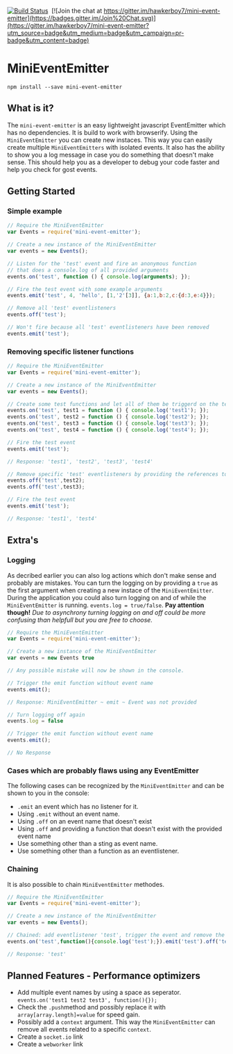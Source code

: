 [![Build Status](https://travis-ci.org/hawkerboy7/mini-event-emitter.svg?branch=master)](https://travis-ci.org/hawkerboy7/mini-event-emitter)&nbsp;&nbsp;[![Join the chat at https://gitter.im/hawkerboy7/mini-event-emitter](https://badges.gitter.im/Join%20Chat.svg)](https://gitter.im/hawkerboy7/mini-event-emitter?utm_source=badge&utm_medium=badge&utm_campaign=pr-badge&utm_content=badge)


# MiniEventEmitter


`npm install --save mini-event-emitter`


## What is it?
The `mini-event-emitter` is an easy lightweight javascript EventEmitter which has no dependencies.
It is build to work with browserify.
Using the `MiniEventEmitter` you can create new instaces.
This way you can easily create multiple `MiniEventEmitters` with isolated events.
It also has the ability to show you a log message in case you do something that doesn't make sense.
This should help you as a developer to debug your code faster and help you check for gost events.


## Getting Started

### Simple example
```javascript
// Require the MiniEventEmitter
var Events = require('mini-event-emitter');

// Create a new instance of the MiniEventEmitter
var events = new Events();

// Listen for the 'test' event and fire an anonymous function
// that does a console.log of all provided arguments
events.on('test', function () { console.log(arguments); });

// Fire the test event with some example arguments
events.emit('test', 4, 'hello', [1,'2'[3]], {a:1,b:2,c:{d:3,e:4}});

// Remove all 'test' eventlisteners
events.off('test');

// Won't fire because all 'test' eventlisteners have been removed
events.emit('test');
```


### Removing specific listener functions
```javascript
// Require the MiniEventEmitter
var Events = require('mini-event-emitter');

// Create a new instance of the MiniEventEmitter
var events = new Events();

// Create some test functions and let all of them be triggerd on the test event
events.on('test', test1 = function () { console.log('test1'); });
events.on('test', test2 = function () { console.log('test2'); });
events.on('test', test3 = function () { console.log('test3'); });
events.on('test', test4 = function () { console.log('test4'); });

// Fire the test event
events.emit('test');

// Response: 'test1', 'test2', 'test3', 'test4'

// Remove specific 'test' eventlisteners by providing the references to the functions
events.off('test',test2);
events.off('test',test3);

// Fire the test event
events.emit('test');

// Response: 'test1', 'test4'
```


## Extra's

### Logging
As decribed earlier you can also log actions which don't make sense and probably are mistakes. You can turn the logging on by providing a `true` as the first argument when creating a new instace of the `MiniEventEmitter`. During the application you could also turn logging on and of while the `MiniEventEmitter` is running. `events.log = true/false`. **Pay attention though!** *Due to asynchrony turning logging on and off could be more confusing than helpfull but you are free to choose.*

```javascript
// Require the MiniEventEmitter
var Events = require('mini-event-emitter');

// Create a new instance of the MiniEventEmitter
var events = new Events true

// Any possible mistake will now be shown in the console.

// Trigger the emit function without event name
events.emit();

// Response: MiniEventEmitter ~ emit ~ Event was not provided

// Turn logging off again
events.log = false

// Trigger the emit function without event name
events.emit();

// No Response
```


### Cases which are probably flaws using any EventEmitter
The following cases can be recognized by the `MiniEventEmitter` and can be shown to you in the console:

- `.emit` an event which has no listener for it.
- Using `.emit` without an event name.
- Using `.off` on an event name that doesn't exist
- Using `.off` and providing a function that doesn't exist with the provided event name
- Use something other than a sting as event name.
- Use something other than a function as an eventlistener.


### Chaining
It is also possible to chain `MiniEventEmitter` methodes.

```javascript
// Require the MiniEventEmitter
var Events = require('mini-event-emitter');

// Create a new instance of the MiniEventEmitter
var events = new Events();

// Chained: add eventlistener 'test', trigger the event and remove the event
events.on('test',function(){console.log('test');}).emit('test').off('test');

// Response: 'test'
```


## Planned Features - Performance optimizers

- Add multiple event names by using a space as seperator. `events.on('test1 test2 test3', function(){});`
- Check the `.push`method and possibly replace it with `array[array.length]=value` for speed gain.
- Possibly add a `context` argument. This way the `MiniEventEmitter` can remove all events related to a specific `context`.
- Create a `socket.io` link
- Create a `webworker` link